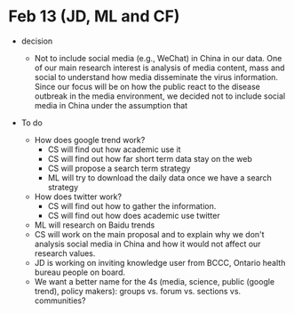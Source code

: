 
# Feb 13 (JD, ML and CF)

- decision
	* Not to include social media (e.g., WeChat)	 in China in our data. One of our main research interest is analysis of media content, mass and social to understand how media disseminate the virus information.  Since our focus will be on how the public react to the disease outbreak in the media environment, we decided not to include social media in China under the assumption that 

- To do
	* How does google trend work?  
		- CS will find out how academic use it
		- CS will find out how far short term data stay on the web
		- CS will propose a search term strategy 
		- ML will try to download the daily data once we have a search strategy
	* How does twitter work?  
		- CS will find out how to gather the information.
		- CS will find out how does academic use twitter
	* ML will research on Baidu trends
	* CS will work on the main proposal and to explain why we don't analysis social media in China and how it would not affect our research values.
	* JD is working on inviting knowledge user from BCCC, Ontario health bureau people on board.
	* We want a better name for the 4s (media, science, public (google trend), policy makers):  groups vs. forum vs. sections vs. communities? 





